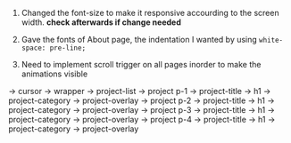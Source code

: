 1. Changed the font-size to make it responsive accourding to the screen width.
   **check afterwards if change needed**

2. Gave the fonts of About page, the indentation I wanted by using
   `white-space: pre-line;`

3. Need to implement scroll trigger on all pages inorder to make the animations visible



-> cursor
-> wrapper
	-> project-list
		-> project    p-1
			-> project-title -> h1
			-> project-category
			-> project-overlay
		-> project    p-2
			-> project-title -> h1
			-> project-category
			-> project-overlay
		-> project    p-3
			-> project-title -> h1
			-> project-category
			-> project-overlay
		-> project    p-4
			-> project-title -> h1
			-> project-category
			-> project-overlay